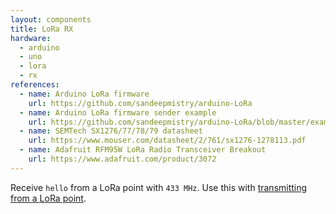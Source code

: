 ```yaml
---
layout: components
title: LoRa RX
hardware:
  - arduino
  - uno
  - lora
  - rx
references:
  - name: Arduino LoRa firmware
    url: https://github.com/sandeepmistry/arduino-LoRa
  - name: Arduino LoRa firmware sender example
    url: https://github.com/sandeepmistry/arduino-LoRa/blob/master/examples/LoRaReceiver/LoRaReceiver.ino
  - name: SEMTech SX1276/77/78/79 datasheet
    url: https://www.mouser.com/datasheet/2/761/sx1276-1278113.pdf
  - name: Adafruit RFM95W LoRa Radio Transceiver Breakout
    url: https://www.adafruit.com/product/3072
---
```


Receive `hello` from a LoRa point with `433 MHz`. Use this with [transmitting from a LoRa point](lora-tx).
